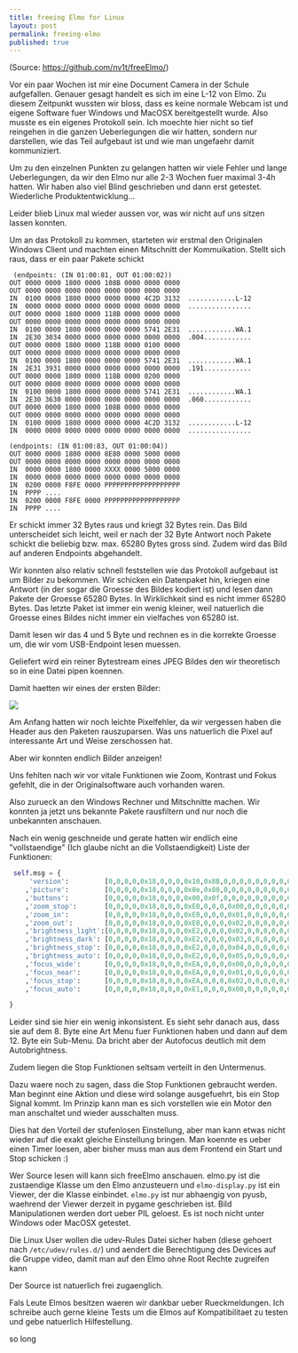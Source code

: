 ```yaml
---
title: freeing Elmo for Linux
layout: post
permalink: freeing-elmo
published: true
---
```

(Source: https://github.com/nv1t/freeElmo/)

Vor ein paar Wochen ist mir eine Document Camera in der Schule aufgefallen. Genauer gesagt handelt es sich im eine L-12 von Elmo. Zu diesem Zeitpunkt wussten wir bloss, dass es keine normale Webcam ist und eigene Software fuer Windows und MacOSX bereitgestellt wurde. Also musste es ein eigenes Protokoll sein. Ich moechte hier nicht so tief reingehen in die ganzen Ueberlegungen die wir hatten, sondern nur darstellen, wie das Teil aufgebaut ist und wie man ungefaehr damit kommuniziert.

Um zu den einzelnen Punkten zu gelangen hatten wir viele Fehler und lange Ueberlegungen, da wir den Elmo nur alle 2-3 Wochen fuer maximal 3-4h hatten. Wir haben also viel Blind geschrieben und dann erst getestet. Wiederliche Produktentwicklung...

Leider blieb Linux mal wieder aussen vor, was wir nicht auf uns sitzen lassen konnten.

Um an das Protokoll zu kommen, starteten wir erstmal den Originalen Windows Client und machten einen Mitschnitt der Kommuikation. Stellt sich raus, dass er ein paar Pakete schickt

```
 (endpoints: (IN 01:00:81, OUT 01:00:02))
OUT 0000 0000 1800 0000 108B 0000 0000 0000
OUT 0000 0000 0000 0000 0000 0000 0000 0000
IN  0100 0000 1800 0000 0000 0000 4C2D 3132  ............L-12
IN  0000 0000 0000 0000 0000 0000 0000 0000  ................
OUT 0000 0000 1800 0000 118B 0000 0000 0000
OUT 0000 0000 0000 0000 0000 0000 0000 0000
IN  0100 0000 1800 0000 0000 0000 5741 2E31  ............WA.1
IN  2E30 3034 0000 0000 0000 0000 0000 0000  .004............
OUT 0000 0000 1800 0000 118B 0000 0100 0000
OUT 0000 0000 0000 0000 0000 0000 0000 0000
IN  0100 0000 1800 0000 0000 0000 5741 2E31  ............WA.1
IN  2E31 3931 0000 0000 0000 0000 0000 0000  .191............
OUT 0000 0000 1800 0000 118B 0000 0200 0000
OUT 0000 0000 0000 0000 0000 0000 0000 0000
IN  0100 0000 1800 0000 0000 0000 5741 2E31  ............WA.1
IN  2E30 3630 0000 0000 0000 0000 0000 0000  .060............
OUT 0000 0000 1800 0000 108B 0000 0000 0000
OUT 0000 0000 0000 0000 0000 0000 0000 0000
IN  0100 0000 1800 0000 0000 0000 4C2D 3132  ............L-12
IN  0000 0000 0000 0000 0000 0000 0000 0000  ................

(endpoints: (IN 01:00:83, OUT 01:00:04))
OUT 0000 0000 1800 0000 8E80 0000 5000 0000
OUT 0000 0000 0000 0000 0000 0000 0000 0000
IN  0000 0000 1800 0000 XXXX 0000 5000 0000
IN  0000 0000 0000 0000 0000 0000 0000 0000
IN  0200 0000 F8FE 0000 PPPPPPPPPPPPPPPPPPP
IN  PPPP ....
IN  0200 0000 F8FE 0000 PPPPPPPPPPPPPPPPPPP
IN  PPPP ....
```
Er schickt immer 32 Bytes raus und kriegt 32 Bytes rein. Das Bild unterscheidet sich leicht, weil er nach der 32 Byte Antwort noch Pakete schickt die beliebig bzw. max. 65280 Bytes gross sind. Zudem wird das Bild auf anderen Endpoints abgehandelt.

Wir konnten also relativ schnell feststellen wie das Protokoll aufgebaut ist um Bilder zu bekommen. Wir schicken ein Datenpaket hin, kriegen eine Antwort (in der sogar die Groesse des Bildes kodiert ist) und lesen dann Pakete der Groesse 65280 Bytes. In Wirklichkeit sind es nicht immer 65280 Bytes. Das letzte Paket ist immer ein wenig kleiner, weil natuerlich die Groesse eines Bildes nicht immer ein vielfaches von 65280 ist.

Damit lesen wir das 4 und 5 Byte und rechnen es in die korrekte Groesse um, die wir vom USB-Endpoint lesen muessen.

Geliefert wird ein reiner Bytestream eines JPEG Bildes den wir theoretisch so in eine Datei pipen koennen.

Damit haetten wir eines der ersten Bilder:

![]({{site.baseurl}}/img/posts/2013-06-28-101747_1024x768_scrot.png)

Am Anfang hatten wir noch leichte Pixelfehler, da wir vergessen haben die Header aus den Paketen rauszuparsen. Was uns natuerlich die Pixel auf interessante Art und Weise zerschossen hat.

Aber wir konnten endlich Bilder anzeigen!

Uns fehlten nach wir vor vitale Funktionen wie Zoom, Kontrast und Fokus gefehlt, die in der Originalsoftware auch vorhanden waren.

Also zurueck an den Windows Rechner und Mitschnitte machen. Wir konnten ja jetzt uns bekannte Pakete rausfiltern und nur noch die unbekannten anschauen.

Nach ein wenig geschneide und gerate hatten wir endlich eine "vollstaendige" (Ich glaube nicht an die Vollstaendigkeit) Liste der Funktionen:

```python
 self.msg = {
     'version':         [0,0,0,0,0x18,0,0,0,0x10,0x8B,0,0,0,0,0,0,0,0,0,0,0,0,0,0,0,0,0,0,0,0,0,0]
    ,'picture':         [0,0,0,0,0x18,0,0,0,0x8e,0x80,0,0,0,0,0,0,0,0,0,0,0,0,0,0,0,0,0,0,0,0,0,0]
    ,'buttons':         [0,0,0,0,0x18,0,0,0,0x00,0x0f,0,0,0,0,0,0,0,0,0,0,0,0,0,0,0,0,0,0,0,0,0,0]
    ,'zoom_stop':       [0,0,0,0,0x18,0,0,0,0xE0,0,0,0,0x00,0,0,0,0,0,0,0,0,0,0,0,0,0,0,0,0,0,0,0]
    ,'zoom_in':         [0,0,0,0,0x18,0,0,0,0xE0,0,0,0,0x01,0,0,0,0,0,0,0,0,0,0,0,0,0,0,0,0,0,0,0]
    ,'zoom_out':        [0,0,0,0,0x18,0,0,0,0xE0,0,0,0,0x02,0,0,0,0,0,0,0,0,0,0,0,0,0,0,0,0,0,0,0]
    ,'brightness_light':[0,0,0,0,0x18,0,0,0,0xE2,0,0,0,0x02,0,0,0,0,0,0,0,0,0,0,0,0,0,0,0,0,0,0,0]
    ,'brightness_dark': [0,0,0,0,0x18,0,0,0,0xE2,0,0,0,0x03,0,0,0,0,0,0,0,0,0,0,0,0,0,0,0,0,0,0,0]
    ,'brightness_stop': [0,0,0,0,0x18,0,0,0,0xE2,0,0,0,0x04,0,0,0,0,0,0,0,0,0,0,0,0,0,0,0,0,0,0,0]
    ,'brightness_auto': [0,0,0,0,0x18,0,0,0,0xE2,0,0,0,0x05,0,0,0,0,0,0,0,0,0,0,0,0,0,0,0,0,0,0,0]
    ,'focus_wide':      [0,0,0,0,0x18,0,0,0,0xEA,0,0,0,0x00,0,0,0,0,0,0,0,0,0,0,0,0,0,0,0,0,0,0,0]
    ,'focus_near':      [0,0,0,0,0x18,0,0,0,0xEA,0,0,0,0x01,0,0,0,0,0,0,0,0,0,0,0,0,0,0,0,0,0,0,0]
    ,'focus_stop':      [0,0,0,0,0x18,0,0,0,0xEA,0,0,0,0x02,0,0,0,0,0,0,0,0,0,0,0,0,0,0,0,0,0,0,0]
    ,'focus_auto':      [0,0,0,0,0x18,0,0,0,0xE1,0,0,0,0x00,0,0,0,0,0,0,0,0,0,0,0,0,0,0,0,0,0,0,0]

}
```
Leider sind sie hier ein wenig inkonsistent. Es sieht sehr danach aus, dass sie auf dem 8. Byte eine Art Menu fuer Funktionen haben und dann auf dem 12. Byte ein Sub-Menu. Da bricht aber der Autofocus deutlich mit dem Autobrightness.

Zudem liegen die Stop Funktionen seltsam verteilt in den Untermenus.

Dazu waere noch zu sagen, dass die Stop Funktionen gebraucht werden. Man beginnt eine Aktion und diese wird solange ausgefuehrt, bis ein Stop Signal kommt. Im Prinzip kann man es sich vorstellen wie ein Motor den man anschaltet und wieder ausschalten muss.

Dies hat den Vorteil der stufenlosen Einstellung, aber man kann etwas nicht wieder auf die exakt gleiche Einstellung bringen. Man koennte es ueber einen Timer loesen, aber bisher muss man aus dem Frontend ein Start und Stop schicken :)

Wer Source lesen will kann sich freeElmo anschauen. elmo.py ist die zustaendige Klasse um den Elmo anzusteuern und `elmo-display.py` ist ein Viewer, der die Klasse einbindet. `elmo.py` ist nur abhaengig von pyusb, waehrend der Viewer derzeit in pygame geschrieben ist. Bild Manipulationen werden dort ueber PIL geloest. Es ist noch nicht unter Windows oder MacOSX getestet.

Die Linux User wollen die udev-Rules Datei sicher haben (diese gehoert nach `/etc/udev/rules.d/`) und aendert die Berechtigung des Devices auf die Gruppe video, damit man auf den Elmo ohne Root Rechte zugreifen kann

Der Source ist natuerlich frei zugaenglich.

Fals Leute Elmos besitzen waeren wir dankbar ueber Rueckmeldungen. Ich schreibe auch gerne kleine Tests um die Elmos auf Kompatibilitaet zu testen und gebe natuerlich Hilfestellung.

so long
